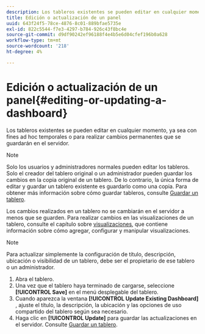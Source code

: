 ```yaml
---
description: Los tableros existentes se pueden editar en cualquier momento, ya sea con fines ad hoc temporales o para realizar cambios permanentes que se guardarán en el servidor.
title: Edición o actualización de un panel
uuid: 643f24f5-78ce-4876-8c01-889bfae5735e
exl-id: 822c5544-f7e3-4297-b784-926c43f8bc4e
source-git-commit: d9df90242ef96188f4e4b5e6d04cfef196b0a628
workflow-type: tm+mt
source-wordcount: '218'
ht-degree: 4%

---
```


# Edición o actualización de un panel{#editing-or-updating-a-dashboard}

Los tableros existentes se pueden editar en cualquier momento, ya sea con fines ad hoc temporales o para realizar cambios permanentes que se guardarán en el servidor.

>[!NOTE]
>
>Solo los usuarios y administradores normales pueden editar los tableros. Solo el creador del tablero original o un administrador pueden guardar los cambios en la copia original de un tablero. De lo contrario, la única forma de editar y guardar un tablero existente es guardarlo como una copia. Para obtener más información sobre cómo guardar tableros, consulte [Guardar un tablero](../../../home/c-adobe-data-workbench-dashboard/c-dashboards/t-saving-a-dashboard.md#task-4132cf487bc640149c91afd0b7b0701e).

Los cambios realizados en un tablero no se cambiarán en el servidor a menos que se guarden. Para realizar cambios en las visualizaciones de un tablero, consulte el capítulo sobre [visualizaciones](../../../home/c-adobe-data-workbench-dashboard/c-visualizations/c-visualizations.md#concept-426ed20f270f4be48ecc3574f3078d8e), que contiene información sobre cómo agregar, configurar y manipular visualizaciones.

>[!NOTE]
>
>Para actualizar simplemente la configuración de título, descripción, ubicación o visibilidad de un tablero, debe ser el propietario de ese tablero o un administrador.

1. Abra el tablero.
1. Una vez que el tablero haya terminado de cargarse, seleccione **[!UICONTROL Save]** en el menú desplegable del tablero.
1. Cuando aparezca la ventana **[!UICONTROL Update Existing Dashboard]** , ajuste el título, la descripción, la ubicación y las opciones de uso compartido del tablero según sea necesario.
1. Haga clic en **[!UICONTROL Update]** para guardar las actualizaciones en el servidor. Consulte [Guardar un tablero](../../../home/c-adobe-data-workbench-dashboard/c-dashboards/t-saving-a-dashboard.md#task-4132cf487bc640149c91afd0b7b0701e).
